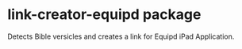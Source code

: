 # link-creator-equipd package

Detects Bible versicles and creates a link for Equipd iPad Application.
